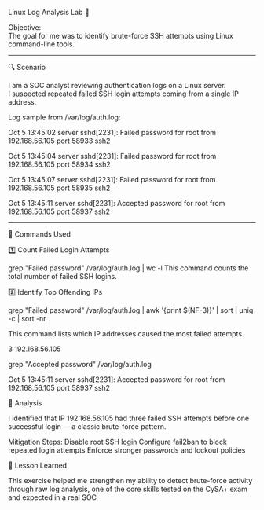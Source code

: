 Linux Log Analysis Lab 🧠

Objective:  
The goal for me was to identify brute-force SSH attempts using Linux command-line tools.

---

🔍 Scenario

I am a SOC analyst reviewing authentication logs on a Linux server.  
I suspected repeated failed SSH login attempts coming from a single IP address.

Log sample from /var/log/auth.log:

Oct 5 13:45:02 server sshd[2231]: Failed password for root from 192.168.56.105 port 58933 ssh2

Oct 5 13:45:04 server sshd[2231]: Failed password for root from 192.168.56.105 port 58934 ssh2

Oct 5 13:45:07 server sshd[2231]: Failed password for root from 192.168.56.105 port 58935 ssh2

Oct 5 13:45:11 server sshd[2231]: Accepted password for root from 192.168.56.105 port 58937 ssh2

---

🧰 Commands Used

1️⃣ Count Failed Login Attempts

grep "Failed password" /var/log/auth.log | wc -l
This command counts the total number of failed SSH logins.

2️⃣ Identify Top Offending IPs

grep "Failed password" /var/log/auth.log | awk '{print $(NF-3)}' | sort | uniq -c | sort -nr

This command lists which IP addresses caused the most failed attempts.

3 192.168.56.105

grep "Accepted password" /var/log/auth.log

Oct  5 13:45:11 server sshd[2231]: Accepted password for root from 192.168.56.105 port 58937 ssh2

🧩 Analysis

I identified that IP 192.168.56.105 had three failed SSH attempts before one successful login — a classic brute-force pattern.

Mitigation Steps:
Disable root SSH login
Configure fail2ban to block repeated login attempts
Enforce stronger passwords and lockout policies

🧠 Lesson Learned

This exercise helped me strengthen my ability to detect brute-force activity through raw log analysis, one of the core skills tested on the CySA+ exam and expected in a real SOC
